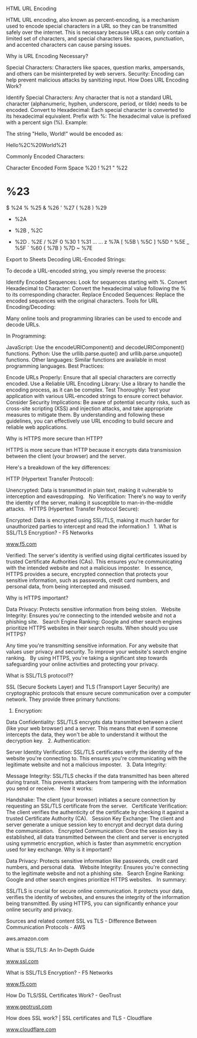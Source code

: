 HTML URL Encoding

HTML URL encoding, also known as percent-encoding, is a mechanism used to encode special characters in a URL so they can be transmitted safely over the internet. This is necessary because URLs can only contain a limited set of characters, and special characters like spaces, punctuation, and accented characters can cause parsing issues.

Why is URL Encoding Necessary?

Special Characters: Characters like spaces, question marks, ampersands, and others can be misinterpreted by web servers.
Security: Encoding can help prevent malicious attacks by sanitizing input.
How Does URL Encoding Work?

Identify Special Characters: Any character that is not a standard URL character (alphanumeric, hyphen, underscore, period, or tilde) needs to be encoded.
Convert to Hexadecimal: Each special character is converted to its hexadecimal equivalent.
Prefix with %: The hexadecimal value is prefixed with a percent sign (%).
Example:

The string "Hello, World!" would be encoded as:

Hello%2C%20World%21

Commonly Encoded Characters:

Character	Encoded Form
Space	%20
!	%21
"	%22
#	%23
$	%24
%	%25
&	%26
'	%27
(	%28
)	%29
*	%2A
+	%2B
,	%2C
-	%2D
.	%2E
/	%2F
0	%30
1	%31
...	...
z	%7A
[	%5B
\	%5C
]	%5D
^	%5E
_	%5F
`	%60
{	%7B
}	%7D
~	%7E

Export to Sheets
Decoding URL-Encoded Strings:

To decode a URL-encoded string, you simply reverse the process:

Identify Encoded Sequences: Look for sequences starting with %.
Convert Hexadecimal to Character: Convert the hexadecimal value following the % to its corresponding character.
Replace Encoded Sequences: Replace the encoded sequences with the original characters.
Tools for URL Encoding/Decoding:

Many online tools and programming libraries can be used to encode and decode URLs.

In Programming:

JavaScript: Use the encodeURIComponent() and decodeURIComponent() functions.
Python: Use the urllib.parse.quote() and urllib.parse.unquote() functions.
Other languages: Similar functions are available in most programming languages.
Best Practices:

Encode URLs Properly: Ensure that all special characters are correctly encoded.
Use a Reliable URL Encoding Library: Use a library to handle the encoding process, as it can be complex.
Test Thoroughly: Test your application with various URL-encoded strings to ensure correct behavior.
Consider Security Implications: Be aware of potential security risks, such as cross-site scripting (XSS) and injection attacks, and take appropriate measures to mitigate them.
By understanding and following these guidelines, you can effectively use URL encoding to build secure and reliable web applications.


Why is HTTPS more secure than HTTP?

HTTPS is more secure than HTTP because it encrypts data transmission between the client (your browser) and the server.   

Here's a breakdown of the key differences:

HTTP (Hypertext Transfer Protocol):

Unencrypted: Data is transmitted in plain text, making it vulnerable to interception and eavesdropping.   
No Verification: There's no way to verify the identity of the server, making it susceptible to man-in-the-middle attacks.   
HTTPS (Hypertext Transfer Protocol Secure):

Encrypted: Data is encrypted using SSL/TLS, making it much harder for unauthorized parties to intercept and read the information.1   
1.
What is SSL/TLS Encryption? - F5 Networks

www.f5.com

Verified: The server's identity is verified using digital certificates issued by trusted Certificate Authorities (CAs). This ensures you're communicating with the intended website and not a malicious imposter.   
In essence, HTTPS provides a secure, encrypted connection that protects your sensitive information, such as passwords, credit card numbers, and personal data, from being intercepted and misused.   

Why is HTTPS important?

Data Privacy: Protects sensitive information from being stolen.   
Website Integrity: Ensures you're connecting to the intended website and not a phishing site.   
Search Engine Ranking: Google and other search engines prioritize HTTPS websites in their search results.
When should you use HTTPS?

Any time you're transmitting sensitive information.
For any website that values user privacy and security.
To improve your website's search engine ranking.   
By using HTTPS, you're taking a significant step towards safeguarding your online activities and protecting your privacy.   


What is SSL/TLS protocol??

SSL (Secure Sockets Layer) and TLS (Transport Layer Security) are cryptographic protocols that ensure secure communication over a computer network. They provide three primary functions:   

1. Encryption:

Data Confidentiality: SSL/TLS encrypts data transmitted between a client (like your web browser) and a server. This means that even if someone intercepts the data, they won't be able to understand it without the decryption key.   
2. Authentication:

Server Identity Verification: SSL/TLS certificates verify the identity of the website you're connecting to. This ensures you're communicating with the legitimate website and not a malicious imposter.   
3. Data Integrity:

Message Integrity: SSL/TLS checks if the data transmitted has been altered during transit. This prevents attackers from tampering with the information you send or receive.   
How it works:

Handshake: The client (your browser) initiates a secure connection by requesting an SSL/TLS certificate from the server.   
Certificate Verification: The client verifies the authenticity of the certificate by checking it against a trusted Certificate Authority (CA).   
Session Key Exchange: The client and server generate a unique session key to encrypt and decrypt data during the communication.   
Encrypted Communication: Once the session key is established, all data transmitted between the client and server is encrypted using symmetric encryption, which is faster than asymmetric encryption used for key exchange.
Why is it important?

Data Privacy: Protects sensitive information like passwords, credit card numbers, and personal data.   
Website Integrity: Ensures you're connecting to the legitimate website and not a phishing site.   
Search Engine Ranking: Google and other search engines prioritize HTTPS websites.   
In summary:

SSL/TLS is crucial for secure online communication. It protects your data, verifies the identity of websites, and ensures the integrity of the information being transmitted. By using HTTPS, you can significantly enhance your online security and privacy.   


Sources and related content
SSL vs TLS - Difference Between Communication Protocols - AWS

aws.amazon.com

What is SSL/TLS: An In-Depth Guide

www.ssl.com

What is SSL/TLS Encryption? - F5 Networks

www.f5.com

How Do TLS/SSL Certificates Work? - GeoTrust

www.geotrust.com

How does SSL work? | SSL certificates and TLS - Cloudflare

www.cloudflare.com
